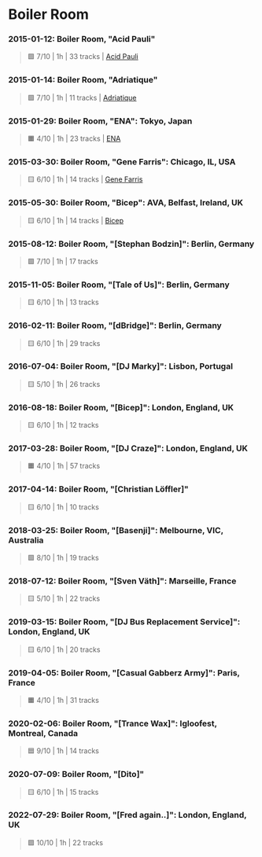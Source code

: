 # Boiler Room

### 2015-01-12: Boiler Room, "Acid Pauli"

> 🟩 7/10 | 1h | 33 tracks | [Acid Pauli](#)

### 2015-01-14: Boiler Room, "Adriatique"

> 🟩 7/10 | 1h | 11 tracks | [Adriatique](#)

### 2015-01-29: Boiler Room, "ENA": Tokyo, Japan

> 🟧 4/10 | 1h | 23 tracks | [ENA](#)

### 2015-03-30: Boiler Room, "Gene Farris": Chicago, IL, USA

> 🟨 6/10 | 1h | 14 tracks | [Gene Farris](#)

### 2015-05-30: Boiler Room, "Bicep": AVA, Belfast, Ireland, UK

> 🟨 6/10 | 1h | 14 tracks | [Bicep](#)

### 2015-08-12: Boiler Room, "[Stephan Bodzin]": Berlin, Germany

> 🟩 7/10 | 1h | 17 tracks

### 2015-11-05: Boiler Room, "[Tale of Us]": Berlin, Germany

> 🟨 6/10 | 1h | 13 tracks

### 2016-02-11: Boiler Room, "[dBridge]": Berlin, Germany

> 🟨 6/10 | 1h | 29 tracks

### 2016-07-04: Boiler Room, "[DJ Marky]": Lisbon, Portugal

> 🟨 5/10 | 1h | 26 tracks

### 2016-08-18: Boiler Room, "[Bicep]": London, England, UK

> 🟨 6/10 | 1h | 12 tracks

### 2017-03-28: Boiler Room, "[DJ Craze]": London, England, UK

> 🟧 4/10 | 1h | 57 tracks

### 2017-04-14: Boiler Room, "[Christian Löffler]"

> 🟨 6/10 | 1h | 10 tracks

### 2018-03-25: Boiler Room, "[Basenji]": Melbourne, VIC, Australia

> 🟩 8/10 | 1h | 19 tracks

### 2018-07-12: Boiler Room, "[Sven Väth]": Marseille, France

> 🟨 5/10 | 1h | 22 tracks

### 2019-03-15: Boiler Room, "[DJ Bus Replacement Service]": London, England, UK

> 🟨 6/10 | 1h | 20 tracks

### 2019-04-05: Boiler Room, "[Casual Gabberz Army]": Paris, France

> 🟧 4/10 | 1h | 31 tracks

### 2020-02-06: Boiler Room, "[Trance Wax]": Igloofest, Montreal, Canada

> 🟦 9/10 | 1h | 14 tracks

### 2020-07-09: Boiler Room, "[Dito]"

> 🟨 6/10 | 1h | 15 tracks

### 2022-07-29: Boiler Room, "[Fred again..]": London, England, UK

> 🟪 10/10 | 1h | 22 tracks
